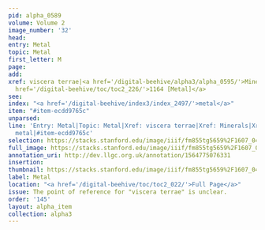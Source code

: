 ```yaml
---
pid: alpha_0589
volume: Volume 2
image_number: '32'
head: 
entry: Metal
topic: Metal
first_letter: M
page: 
add: 
xref: viscera terrae|<a href='/digital-beehive/alpha3/alpha_0595/'>Minerals</a>|<a
  href='/digital-beehive/toc/toc2_226/'>1164 [Metal]</a>
see: 
index: "<a href='/digital-beehive/index3/index_2497/'>metal</a>"
item: "#item-ecdd9765c"
unparsed: 
line: 'Entry: Metal|Topic: Metal|Xref: viscera terrae|Xref: Minerals|Xref: 1164 [Metal]|Index:
  metal|#item-ecdd9765c'
selection: https://stacks.stanford.edu/image/iiif/fm855tg5659%2F1607_0499/732,3525,2988,489/full/0/default.jpg
full_image: https://stacks.stanford.edu/image/iiif/fm855tg5659%2F1607_0499/full/full/0/default.jpg
annotation_uri: http://dev.llgc.org.uk/annotation/1564775076331
insertion: 
thumbnail: https://stacks.stanford.edu/image/iiif/fm855tg5659%2F1607_0499/732,3525,600,180/250,/0/default.jpg
label: Metal
location: "<a href='/digital-beehive/toc/toc2_022/'>Full Page</a>"
issue: The point of reference for "viscera terrae" is unclear.
order: '145'
layout: alpha_item
collection: alpha3
---
```

